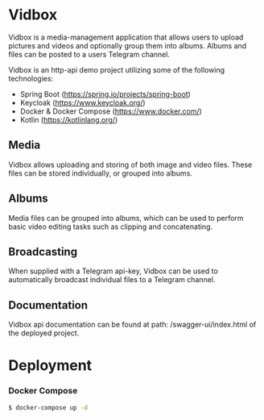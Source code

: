 # Vidbox

Vidbox is a media-management application that allows users to upload pictures and videos and optionally group them into albums. Albums and files can be posted to a users Telegram channel.

Vidbox is an http-api demo project utilizing some of the following technologies:   
- Spring Boot (https://spring.io/projects/spring-boot)
- Keycloak (https://www.keycloak.org/)
- Docker & Docker Compose (https://www.docker.com/)
- Kotlin (https://kotlinlang.org/)

## Media
Vidbox allows uploading and storing of both image and video files. These files can be stored individually, or grouped into albums.  

## Albums
Media files can be grouped into albums, which can be used to perform basic video editing tasks such as clipping and concatenating.

## Broadcasting
When supplied with a Telegram api-key, Vidbox can be used to automatically broadcast individual files to a Telegram channel.

## Documentation
Vidbox api documentation can be found at path: /swagger-ui/index.html of the deployed project.

# Deployment

### Docker Compose
```bash
$ docker-compose up -d
```
